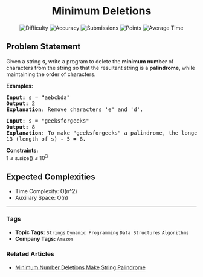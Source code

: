 <h1 align="center">Minimum Deletions</h1>

<p align="center">
  <img alt="Difficulty" title="Difficulty" src="https://custom-icon-badges.demolab.com/badge/Difficulty: Medium-1F222E?style=for-the-badge&logoColor=white&logo=fire"/>
  <img alt="Accuracy" title="Accuracy" src="https://custom-icon-badges.demolab.com/badge/Accuracy: 58.8%25-1F222E?style=for-the-badge&logoColor=white&logo=target"/>
  <img alt="Submissions" title="Submissions" src="https://custom-icon-badges.demolab.com/badge/Submissions: 69K+-1F222E?style=for-the-badge&logoColor=white&logo=repo"/>
  <img alt="Points" title="Points" src="https://custom-icon-badges.demolab.com/badge/Points: 4-1F222E?style=for-the-badge&logoColor=white&logo=award"/>
  <img alt="Average Time" title="Average Time" src="https://custom-icon-badges.demolab.com/badge/Average%20Time: N/A-1F222E?style=for-the-badge&logoColor=white&logo=clock"/>
</p>

## Problem Statement

Given a string <b>s</b>, write a program to delete the <b>minimum number </b>of characters from the string so that the resultant string is a <b>palindrome</b>, while maintaining the order of characters.

<b>Examples:</b>

<pre><b>Input: </b>s<b> </b>=<b> "</b>aebcbda"
<b>Output:</b> 2
<b>Explanation</b>: Remove characters 'e' and 'd'.</pre>

<pre><b>Input</b>: s = "geeksforgeeks"
<b>Output:</b> 8
<b>Explanation</b>: To make "geeksforgeeks" a palindrome, the longest palindromic subsequence is "eefee" (length 5). The minimum deletions are:<br>13 (length of s)<b> - </b>5 <b>= </b>8.</pre>

<b>Constraints:</b><br>1 ≤ s.size() ≤ 10<sup>3</sup>

## Expected Complexities
- Time Complexity: O(n^2)
- Auxiliary Space: O(n)

<hr>

### Tags
- **Topic Tags:** `Strings` `Dynamic Programming` `Data Structures` `Algorithms`
- **Company Tags:** `Amazon`

### Related Articles
- [Minimum Number Deletions Make String Palindrome](https://www.geeksforgeeks.org/minimum-number-deletions-make-string-palindrome/)
